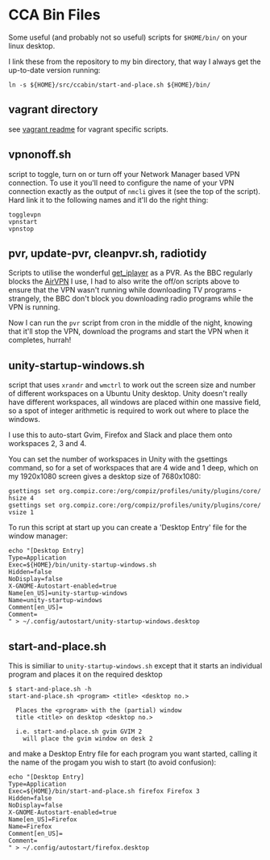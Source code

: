 # CCA Bin Files
Some useful (and probably not so useful) scripts for `$HOME/bin/` on your
linux desktop.

I link these from the repository to my bin directory, that way I always get
the up-to-date version running:
```
ln -s ${HOME}/src/ccabin/start-and-place.sh ${HOME}/bin/
```

## vagrant directory
see [vagrant readme](vagrant/README.md) for vagrant specific scripts.

## vpnonoff.sh
script to toggle, turn on or turn off your Network Manager based VPN
connection.
To use it you'll need to configure the name of your VPN connection exactly
as the output of `nmcli` gives it (see the top of the script).
Hard link it to the following names and it'll do the right thing:
```
togglevpn
vpnstart
vpnstop
```

## pvr, update-pvr, cleanpvr.sh, radiotidy
Scripts to utilise the wonderful [get_iplayer](https://github.com/get-iplayer/get_iplayer) as a PVR.
As the BBC regularly blocks the [AirVPN](https://airvpn.org/) I use, I had to also write the off/on
scripts above to ensure that the VPN wasn't running while downloading TV
programs - strangely, the BBC don't block you downloading radio programs
while the VPN is running.

Now I can run the `pvr` script from cron in the middle of the night, knowing
that it'll stop the VPN, download the programs and start the VPN when it
completes, hurrah!

## unity-startup-windows.sh
script that uses `xrandr` and `wmctrl` to work out the screen size and
number of different workspaces on a Ubuntu Unity desktop.  Unity doesn't
really have different workspaces, all windows are placed within one massive
field, so a spot of integer arithmetic is required to work out where to
place the windows.

I use this to auto-start Gvim, Firefox and Slack and place them
onto workspaces 2, 3 and 4.

You can set the number of workspaces in Unity with the gsettings command, so
for a set of workspaces that are 4 wide and 1 deep, which on my 1920x1080
screen gives a desktop size of 7680x1080:
```
gsettings set org.compiz.core:/org/compiz/profiles/unity/plugins/core/ hsize 4
gsettings set org.compiz.core:/org/compiz/profiles/unity/plugins/core/ vsize 1
```
To run this script at start up you can create a 'Desktop Entry' file for the
window manager:
```
echo "[Desktop Entry]
Type=Application
Exec=${HOME}/bin/unity-startup-windows.sh
Hidden=false
NoDisplay=false
X-GNOME-Autostart-enabled=true
Name[en_US]=unity-startup-windows
Name=unity-startup-windows
Comment[en_US]=
Comment=
" > ~/.config/autostart/unity-startup-windows.desktop
 ```

## start-and-place.sh
This is similiar to `unity-startup-windows.sh` except that it starts an
individual program and places it on the required desktop
```
$ start-and-place.sh -h
start-and-place.sh <program> <title> <desktop no.>

  Places the <program> with the (partial) window
  title <title> on desktop <desktop no.>

  i.e. start-and-place.sh gvim GVIM 2
    will place the gvim window on desk 2
```
and make a Desktop Entry file for each program you want started, calling it
the name of the progam you wish to start (to avoid confusion):

```
echo "[Desktop Entry]
Type=Application
Exec=${HOME}/bin/start-and-place.sh firefox Firefox 3
Hidden=false
NoDisplay=false
X-GNOME-Autostart-enabled=true
Name[en_US]=Firefox
Name=Firefox
Comment[en_US]=
Comment=
" > ~/.config/autostart/firefox.desktop
 ```

[modeline]: # ( vim: set fenc=utf-8 spell spl=en tw=76: )
